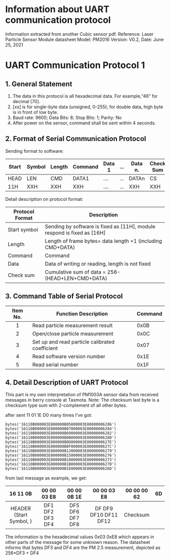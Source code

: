 # Information about UART communication protocol
Information extracted from another Cubic sensor pdf.
Reference:  Laser Particle Sensor Module datasheet
Model: PM2016 Version: V0.2, Date: June 25, 2021

# UART Communication Protocol 1

## 1. General Statement

1) The data in this protocol is all hexadecimal data. For example,“46” for decimal [70].
2) [xx] is for single-byte data (unsigned, 0-255); for double data, high byte is in front of low byte.
3) Baud rate: 9600; Data Bits: 8; Stop Bits: 1; Parity: No
4) After power on the sensor, command shall be sent within 4 seconds.

## 2. Format of Serial Communication Protocol

Sending format to software:

| Start | Symbol | Length | Command | Data 1 | ... | Data n. | Check Sum |
| ----- | ------ | ------ | ------- | ------ | --- | ------- | --------- |
| HEAD  | LEN    | CMD    | DATA1   | ....   | ... | DATAn   | CS        |
| 11H   | XXH    | XXH    | XXH     | ....   | ... | XXH     | XXH       |

Detail description on protocol format:

| Protocol Format | Description                                                             |
| --------------- | ----------------------------------------------------------------------- |
| Start symbol    | Sending by software is fixed as [11H], module respond is fixed as [16H] |
| Length          | Length of frame bytes= data length +1 (including CMD+DATA)              |
| Command         | Command                                                                 |
| Data            | Data of writing or reading, length is not fixed                         |
| Check sum       | Cumulative sum of data = 256- (HEAD+LEN+CMD+DATA)                       |

## 3.  Command Table of Serial Protocol

| Item No. | Function Description                            | Command |
| :------: | ----------------------------------------------- | ------- |
|    1     | Read particle measurement result                | 0x0B    |
|    2     | Open/close particle measurement                 | 0x0C    |
|    3     | Set up and read particle calibrated coefficient | 0x07    |
|    4     | Read software version number                    | 0x1E    |
|    5     | Read serial number                              | 0x1F    |


 ## 4. Detail Description of UART Protocol

This part is my own interpretation of PM1003A sensor data from received messages in berry console at Tasmota.
Note: The checksum last byte is a checksum type sum with 2-complement of all other bytes.

after sent 11 01 1E D0 many times I've got:
~~~
bytes('16110B000003E800000B05000003E80000006286')
bytes('16110B000003E800000B07000003E80000006284')
bytes('16110B000003E800000B09000003E80000006282')
bytes('16110B000003E800000B0B000003E80000006280')
bytes('16110B000003E800000B0D000003E8000000627E')
bytes('16110B000003E800000B0F000003E8000000627C')
bytes('16110B000003E800000B12000003E80000006279')
bytes('16110B000003E800000B15000003E80000006276')
bytes('16110B000003E800000B18000003E80000006273')
bytes('16110B000003E800000B1B000003E80000006270')
bytes('16110B000003E800000B1E000003E8000000626D')
~~~
from last message as example, we get:

| 16 11 0B |   00 00 03 E8   |   00 00 0B 1E   |   00 00 03 E8    |     00 00 00 62     |    6D    |
| :------: | :-------------: | :-------------: | :--------------: | :-----------------: | :------: |
|  HEADER <br /> (Start Symbol, ) | DF1 DF2 DF3 DF4 | DF5 DF6 DF7 DF8 | DF DF9 DF10 DF11 DF12| Checksum |

The information is the hexadecimal values 0x03 0xE8 which appears in other parts of the message for some unknown reason.
The datasheet informs that bytes DF3 and DF4 are the PM 2.5 measurement, depicted as 256*DF3 + DF4
